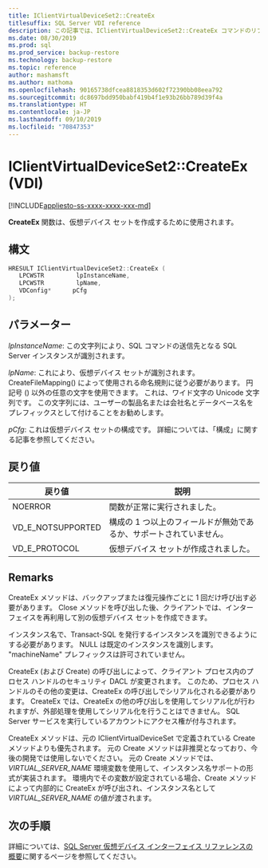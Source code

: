 ```yaml
---
title: IClientVirtualDeviceSet2::CreateEx
titlesuffix: SQL Server VDI reference
description: この記事では、IClientVirtualDeviceSet2::CreateEx コマンドのリファレンスを提供します。
ms.date: 08/30/2019
ms.prod: sql
ms.prod_service: backup-restore
ms.technology: backup-restore
ms.topic: reference
author: mashamsft
ms.author: mathoma
ms.openlocfilehash: 90165738dfcea8818353d602f72390bb08eea792
ms.sourcegitcommit: dc8697bdd950babf419b4f1e93b26bb789d39f4a
ms.translationtype: HT
ms.contentlocale: ja-JP
ms.lasthandoff: 09/10/2019
ms.locfileid: "70847353"
---
```

# <a name="iclientvirtualdeviceset2createex-vdi"></a>IClientVirtualDeviceSet2::CreateEx (VDI)

[!INCLUDE[appliesto-ss-xxxx-xxxx-xxx-md](../../../includes/appliesto-ss-xxxx-xxxx-xxx-md.md)]

**CreateEx** 関数は、仮想デバイス セットを作成するために使用されます。

## <a name="syntax"></a>構文

```c
HRESULT IClientVirtualDeviceSet2::CreateEx (
   LPCWSTR         lpInstanceName,
   LPCWSTR         lpName,
   VDConfig*      pCfg
);
```

## <a name="parameters"></a>パラメーター

*lpInstanceName*: この文字列により、SQL コマンドの送信先となる SQL Server インスタンスが識別されます。

*lpName*: これにより、仮想デバイス セットが識別されます。 CreateFileMapping() によって使用される命名規則に従う必要があります。 円記号 (\) 以外の任意の文字を使用できます。 これは、ワイド文字の Unicode 文字列です。 この文字列には、ユーザーの製品名または会社名とデータベース名をプレフィックスとして付けることをお勧めします。

*pCfg*: これは仮想デバイス セットの構成です。 詳細については、「構成」に関する記事を参照してください。

## <a name="return-value"></a>戻り値

|戻り値 | 説明 |
|---|---|
| NOERROR | 関数が正常に実行されました。 |
| VD_E_NOTSUPPORTED | 構成の 1 つ以上のフィールドが無効であるか、サポートされていません。 |
| VD_E_PROTOCOL | 仮想デバイス セットが作成されました。 |

## <a name="remarks"></a>Remarks

CreateEx メソッドは、バックアップまたは復元操作ごとに 1 回だけ呼び出す必要があります。 Close メソッドを呼び出した後、クライアントでは、インターフェイスを再利用して別の仮想デバイス セットを作成できます。

インスタンス名で、Transact-SQL を発行するインスタンスを識別できるようにする必要があります。 NULL は既定のインスタンスを識別します。 "machineName\" プレフィックスは許可されていません。

CreateEx (および Create) の呼び出しによって、クライアント プロセス内のプロセス ハンドルのセキュリティ DACL が変更されます。 このため、プロセス ハンドルのその他の変更は、CreateEx の呼び出しでシリアル化される必要があります。 CreateEx では、CreateEx の他の呼び出しを使用してシリアル化が行われますが、外部処理を使用してシリアル化を行うことはできません。 SQL Server サービスを実行しているアカウントにアクセス権が付与されます。

CreateEx メソッドは、元の IClientVirtualDeviceSet で定義されている Create メソッドよりも優先されます。 元の Create メソッドは非推奨となっており、今後の開発では使用しないでください。 元の Create メソッドでは、_VIRTUAL_SERVER_NAME_ 環境変数を使用して、インスタンス名サポートの形式が実装されます。 環境内でその変数が設定されている場合、Create メソッドによって内部的に CreateEx が呼び出され、インスタンス名として _VIRTUAL_SERVER_NAME_ の値が渡されます。

## <a name="next-steps"></a>次の手順

詳細については、[SQL Server 仮想デバイス インターフェイス リファレンスの概要](reference-virtual-device-interface.md)に関するページを参照してください。